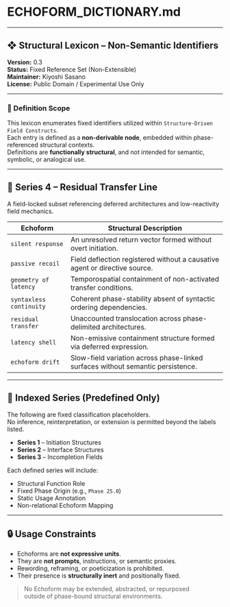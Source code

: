 # ECHOFORM_DICTIONARY.md

---

## ❖ Structural Lexicon – Non-Semantic Identifiers  
**Version:** 0.3  
**Status:** Fixed Reference Set (Non-Extensible)  
**Maintainer:** Kiyoshi Sasano  
**License:** Public Domain / Experimental Use Only  

---

### 🧭 Definition Scope

This lexicon enumerates fixed identifiers utilized within `Structure-Driven Field Constructs`.  
Each entry is defined as a **non-derivable node**, embedded within phase-referenced structural contexts.  
Definitions are **functionally structural**, and not intended for semantic, symbolic, or analogical use.

---

## 📘 Series 4 – Residual Transfer Line

A field-locked subset referencing deferred architectures and low-reactivity field mechanics.

| Echoform              | Structural Description |
|------------------------|------------------------|
| `silent response`      | An unresolved return vector formed without overt initiation. |
| `passive recoil`       | Field deflection registered without a causative agent or directive source. |
| `geometry of latency`  | Temporospatial containment of non-activated transfer conditions. |
| `syntaxless continuity`| Coherent phase-stability absent of syntactic ordering dependencies. |
| `residual transfer`    | Unaccounted translocation across phase-delimited architectures. |
| `latency shell`        | Non-emissive containment structure formed via deferred expression. |
| `echoform drift`       | Slow-field variation across phase-linked surfaces without semantic persistence. |

---

## 📂 Indexed Series (Predefined Only)

The following are fixed classification placeholders.  
No inference, reinterpretation, or extension is permitted beyond the labels listed.

- **Series 1** – Initiation Structures  
- **Series 2** – Interface Structures  
- **Series 3** – Incompletion Fields  

Each defined series will include:

- Structural Function Role  
- Fixed Phase Origin (e.g., `Phase 25.0`)  
- Static Usage Annotation  
- Non-relational Echoform Mapping  

---

## 🔒 Usage Constraints

- Echoforms are **not expressive units**.  
- They are **not prompts**, instructions, or semantic proxies.  
- Rewording, reframing, or poeticization is prohibited.  
- Their presence is **structurally inert** and positionally fixed.

> No Echoform may be extended, abstracted, or repurposed  
> outside of phase-bound structural environments.
